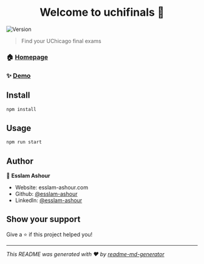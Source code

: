 <h1 align="center">Welcome to uchifinals 👋</h1>
<p>
  <img alt="Version" src="https://img.shields.io/badge/version-0.1.0-blue.svg?cacheSeconds=2592000" />
</p>

> Find your UChicago final exams

### 🏠 [Homepage](https://uchifinals.vercel.app)

### ✨ [Demo](https://uchifinals.vercel.app)

## Install

```sh
npm install
```

## Usage

```sh
npm run start
```

## Author

👤 **Esslam Ashour**

* Website: esslam-ashour.com
* Github: [@esslam-ashour](https://github.com/esslam-ashour)
* LinkedIn: [@esslam-ashour](https://linkedin.com/in/esslam-ashour)

## Show your support

Give a ⭐️ if this project helped you!

***
_This README was generated with ❤️ by [readme-md-generator](https://github.com/kefranabg/readme-md-generator)_